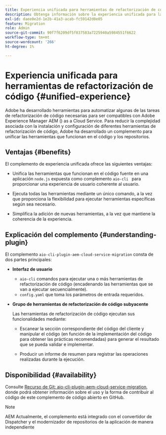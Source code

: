 ```yaml
---
title: Experiencia unificada para herramientas de refactorización de código
description: Obtenga información sobre la experiencia unificada para las herramientas de refactorización de código.
exl-id: daee0e2d-1e2b-41a3-acab-fc59142d0e05
feature: Migration
role: Admin
source-git-commit: 90f7f6209df5f837583a7225940a5984551f6622
workflow-type: tm+mt
source-wordcount: '266'
ht-degree: 1%

---
```


# Experiencia unificada para herramientas de refactorización de código {#unified-experience}

Adobe ha desarrollado herramientas para automatizar algunas de las tareas de refactorización de código necesarias para ser compatibles con Adobe Experience Manager AEM () as a Cloud Service. Para reducir la complejidad asociada con la instalación y configuración de diferentes herramientas de refactorización de código, Adobe ha desarrollado un complemento para unificar las herramientas que funcionan en el código y los repositorios.

## Ventajas {#benefits}

El complemento de experiencia unificada ofrece las siguientes ventajas:

* Unifica las herramientas que funcionan en el código fuente en una aplicación `node.js` expuesta como complemento `aio-cli ` para proporcionar una experiencia de usuario coherente al usuario.

* Ejecuta todas las herramientas mediante un único comando, a la vez que proporciona la flexibilidad para ejecutar herramientas específicas según sea necesario.

* Simplifica la adición de nuevas herramientas, a la vez que mantiene la coherencia de la experiencia.

## Explicación del complemento {#understanding-plugin}

El complemento `aio-cli-plugin-aem-cloud-service-migration` consta de dos partes principales:

* **Interfaz de usuario**

   * `aio-cli` comandos para ejecutar una o más herramientas de refactorización de código (encadenando las herramientas que se van a ejecutar secuencialmente).
   * `config.yaml` que toma los parámetros de entrada requeridos.

* **Grupo de herramientas de refactorización de código subyacente**

  Las herramientas de refactorización de código ejecutan sus funcionalidades mediante:

   * Escanear la sección correspondiente del código del cliente y manipular el código (en función de la implementación del código para obtener las prácticas recomendadas) para generar el resultado que se pueda validar e implementar.

   * Producir un informe de resumen para registrar las operaciones realizadas durante la ejecución.

## Disponibilidad {#availability}

Consulte [Recurso de Git: aio-cli-plugin-aem-cloud-service-migration](https://github.com/adobe/aio-cli-plugin-aem-cloud-service-migration), donde podrá obtener información sobre el uso y la forma de contribuir al código de este complemento de código abierto en GitHub.

>[!NOTE]
>AEM Actualmente, el complemento está integrado con el convertidor de Dispatcher y el modernizador de repositorios de la aplicación de manera independiente
